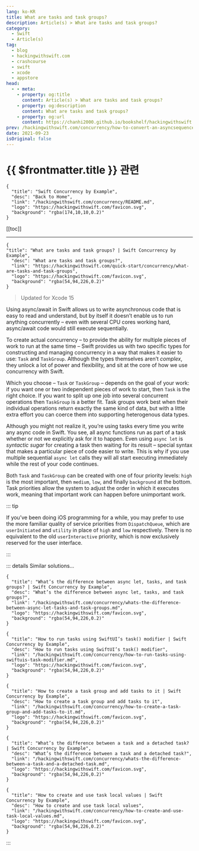 ```yaml
---
lang: ko-KR
title: What are tasks and task groups?
description: Article(s) > What are tasks and task groups?
category:
  - Swift
  - Article(s)
tag: 
  - blog
  - hackingwithswift.com
  - crashcourse
  - swift
  - xcode
  - appstore
head:
  - - meta:
    - property: og:title
      content: Article(s) > What are tasks and task groups?
    - property: og:description
      content: What are tasks and task groups?
    - property: og:url
      content: https://chanhi2000.github.io/bookshelf/hackingwithswift.com/concurrency/what-are-tasks-and-task-groups.html
prev: /hackingwithswift.com/concurrency/how-to-convert-an-asyncsequence-into-a-sequence.md
date: 2021-09-23
isOriginal: false
---
```


# {{ $frontmatter.title }} 관련

```component VPCard
{
  "title": "Swift Concurrency by Example",
  "desc": "Back to Home",
  "link": "/hackingwithswift.com/concurrency/README.md",
  "logo": "https://hackingwithswift.com/favicon.svg",
  "background": "rgba(174,10,10,0.2)"
}
```

[[toc]]

---

```component VPCard
{
"title": "What are tasks and task groups? | Swift Concurrency by Example",
  "desc": "What are tasks and task groups?",
  "link": "https://hackingwithswift.com/quick-start/concurrency/what-are-tasks-and-task-groups", 
  "logo": "https://hackingwithswift.com/favicon.svg",
  "background": "rgba(54,94,226,0.2)"
}
```

> Updated for Xcode 15

Using async/await in Swift allows us to write asynchronous code that is easy to read and understand, but by itself it doesn’t enable us to run anything concurrently – even with several CPU cores working hard, async/await code would still execute sequentially.

To create actual concurrency – to provide the ability for multiple pieces of work to run at the same time – Swift provides us with two specific types for constructing and managing concurrency in a way that makes it easier to use: `Task` and `TaskGroup`. Although the types themselves aren’t *complex*, they unlock a lot of power and flexibility, and sit at the core of how we use concurrency with Swift.

Which you choose – `Task` or `TaskGroup` – depends on the goal of your work: if you want one or two independent pieces of work to start, then `Task` is the right choice. If you want to split up one job into several concurrent operations then `TaskGroup` is a better fit. Task groups work best when their individual operations return exactly the same kind of data, but with a little extra effort you can coerce them into supporting heterogenous data types.

Although you might not realize it, you’re using tasks every time you write any async code in Swift. You see, all async functions run as part of a task whether or not we explicitly ask for it to happen. Even using `async let` is *syntactic sugar* for creating a task then waiting for its result – special syntax that makes a particular piece of code easier to write. This is why if you use multiple sequential `async let` calls they will all start executing immediately while the rest of your code continues. 

Both `Task` and `TaskGroup` can be created with one of four priority levels: `high` is the most important, then `medium`, `low`, and finally `background` at the bottom. Task priorities allow the system to adjust the order in which it executes work, meaning that important work can happen before unimportant work.

::: tip

If you’ve been doing iOS programming for a while, you may prefer to use the more familiar quality of service priorities from `DispatchQueue`, which are `userInitiated` and `utility` in place of `high` and `low` respectively. There is no equivalent to the old `userInteractive` priority, which is now exclusively reserved for the user interface.

:::

::: details Similar solutions…

```component VPCard
{
  "title": "What’s the difference between async let, tasks, and task groups? | Swift Concurrency by Example",
  "desc": "What’s the difference between async let, tasks, and task groups?",
  "link": "/hackingwithswift.com/concurrency/whats-the-difference-between-async-let-tasks-and-task-groups.md",
  "logo": "https://hackingwithswift.com/favicon.svg",
  "background": "rgba(54,94,226,0.2)"
}
```

```component VPCard
{
  "title": "How to run tasks using SwiftUI’s task() modifier | Swift Concurrency by Example",
  "desc": "How to run tasks using SwiftUI’s task() modifier",
  "link": "/hackingwithswift.com/concurrency/how-to-run-tasks-using-swiftuis-task-modifier.md",
  "logo": "https://hackingwithswift.com/favicon.svg",
  "background": "rgba(54,94,226,0.2)"
}
```

```component VPCard
{
  "title": "How to create a task group and add tasks to it | Swift Concurrency by Example",
  "desc": "How to create a task group and add tasks to it",
  "link": "/hackingwithswift.com/concurrency/how-to-create-a-task-group-and-add-tasks-to-it.md",
  "logo": "https://hackingwithswift.com/favicon.svg",
  "background": "rgba(54,94,226,0.2)"
}
```

```component VPCard
{
  "title": "What’s the difference between a task and a detached task? | Swift Concurrency by Example",
  "desc": "What’s the difference between a task and a detached task?",
  "link": "/hackingwithswift.com/concurrency/whats-the-difference-between-a-task-and-a-detached-task.md",
  "logo": "https://hackingwithswift.com/favicon.svg",
  "background": "rgba(54,94,226,0.2)"
}
```

```component VPCard
{
  "title": "How to create and use task local values | Swift Concurrency by Example",
  "desc": "How to create and use task local values",
  "link": "/hackingwithswift.com/concurrency/how-to-create-and-use-task-local-values.md",
  "logo": "https://hackingwithswift.com/favicon.svg",
  "background": "rgba(54,94,226,0.2)"
}
```

:::

